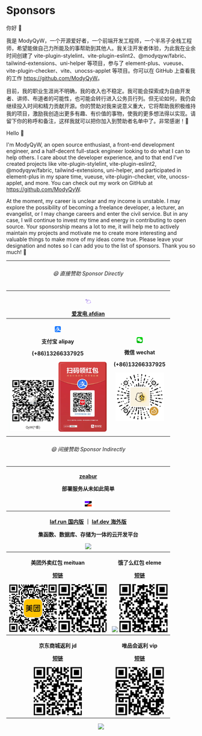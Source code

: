 # Sponsors

你好 👋

我是 ModyQyW，一个开源爱好者，一个前端开发工程师，一个半吊子全栈工程师，希望能做自己力所能及的事帮助到其他人。我关注开发者体验，为此我在业余时间创建了 vite-plugin-stylelint、vite-plugin-eslint2、@modyqyw/fabric、tailwind-extensions、uni-helper 等项目，参与了 element-plus、vueuse、vite-plugin-checker、vite、unocss-applet 等项目。你可以在 GitHub 上查看我的工作 <https://github.com/ModyQyW>。

目前，我的职业生涯尚不明确，我的收入也不稳定。我可能会探索成为自由开发者、讲师、布道者的可能性，也可能会转行进入公务员行列。但无论如何，我仍会继续投入时间和精力贡献开源。你的赞助对我来说意义重大，它将帮助我积极维持我的项目，激励我创造出更多有趣、有价值的事物，使我的更多想法得以实现。请留下你的称呼和备注，这样我就可以把你加入到赞助者名单中了。非常感谢！🙏

Hello 👋

I'm ModyQyW, an open source enthusiast, a front-end development engineer, and a half-decent full-stack engineer looking to do what I can to help others. I care about the developer experience, and to that end I've created projects like vite-plugin-stylelint, vite-plugin-eslint2, @modyqyw/fabric, tailwind-extensions, uni-helper, and participated in element-plus in my spare time, vueuse, vite-plugin-checker, vite, unocss-applet, and more. You can check out my work on GitHub at <https://github.com/ModyQyW>.

At the moment, my career is unclear and my income is unstable. I may explore the possibility of becoming a freelance developer, a lecturer, an evangelist, or I may change careers and enter the civil service. But in any case, I will continue to invest my time and energy in contributing to open source. Your sponsorship means a lot to me, it will help me to actively maintain my projects and motivate me to create more interesting and valuable things to make more of my ideas come true. Please leave your designation and notes so I can add you to the list of sponsors. Thank you so much! 🙏

<table>
  <tr style="visibility: collapse;">
    <th></th>
    <th></th>
    <th></th>
    <th></th>
    <th></th>
    <th></th>
    <th></th>
    <th></th>
  </tr>
  <tr>
    <th colspan="8">
      <h6>😄 直接赞助 Sponsor Directly</h6>
    </th>
  </tr>
  <tr>
    <!-- <th colspan="2" style="width: 25%">
      <a href="https://www.paypal.com/paypalme/wurui7" target="_blank">
        <p>
          <img src="./assets/paypal-logo.svg" width="16px" style="vertical-align: middle" />
        </p>
        <span>paypal</span>
      </a>
    </th>
    <th colspan="2" style="width: 25%">
      <a href="https://www.patreon.com/user?u=84888011" target="_blank">
        <p>
          <img src="./assets/patreon-logo.svg" width="16px" style="vertical-align: middle" />
        </p>
        <span>patreon</span>
      </a>
    </th>
    <th colspan="2" style="width: 25%">
      <a href="https://www.buymeacoffee.com/wuruidevo" target="_blank">
        <p>
          <img src="./assets/bmc-logo.svg" width="16px" style="vertical-align: middle" />
        </p>
        <span>buy me a coffee</span>
      </a>
    </th>
    <th colspan="2" style="width: 25%">
      <a href="https://afdian.net/a/ModyQyW" target="_blank">
        <p>
          <img src="./assets/afdian-logo.png" width="16px" style="vertical-align: middle" />
        </p>
        <span>爱发电 afdian</span>
      </a>
    </th> -->
    <th colspan="8">
      <a href="https://afdian.net/a/ModyQyW" target="_blank">
        <p>
          <img src="./assets/afdian-logo.png" width="16px" style="vertical-align: middle" />
        </p>
        <span>爱发电 afdian</span>
      </a>
    </th>
  </tr>
  <tr>
    <th colspan="4">
      <p>
        <img src="./assets/alipay-logo.png" width="16px" style="vertical-align: middle" />
      </p>
      <p>支付宝 alipay</p>
      <p>(+86)13266337925</p>
      <img src="./assets/alipay.png" width="128px" />
      <img src="./assets/alipay-red-envelope.jpg" width="128px" />
    </th>
    <th colspan="4">
      <p>
        <img src="./assets/wechat-logo.png" width="16px" style="vertical-align: middle" />
      </p>
      <p>微信 wechat</p>
      <p>(+86)13266337925</p>
      <img src="./assets/wechat.png" width="128px" />
    </th>
  </tr>
  <tr><td colspan="8"></td></tr>
  <tr>
    <th colspan="8">
      <h6>😄 间接赞助 Sponsor Indirectly</h6>
    </th>
  </tr>
  <tr>
    <th colspan="8">
      <p>
        <a href="https://zeabur.com?referralCode=ModyQyW&utm_source=ModyQyW">zeabur</a>
      </p>
      <p>部署服务从未如此简单</p>
      <img src="./assets/zeabur-logo.svg" width="32px" style="vertical-align: middle" />
    </th>

  </tr>
  <tr>
    <th colspan="8">
      <p>
        <a href="https://laf.run/signup?code=gY5PUtG" target="_blank">laf.run 国内版</a>
        <span>｜<span>
        <a href="https://laf.dev/signup?code=vtqKvSP" target="_blank">laf.dev 海外版</a>
      </p>
      <p>集函数、数据库、存储为一体的云开发平台</p>
      <img src="https://laf.dev/logo_text.png" width="64px" />
    </th>
  </tr>
  <tr>
    <th colspan="4">
      <p>美团外卖红包 meituan</p>
      <p>
        <a href="https://tb.j5k6.com/5g8Sb" target="_blank">短链</a>
      </p>
      <img src="./assets/meituan-wechat-miniprogram.jpg" width="128px" />
      <img src="./assets/meituan-web.png" width="128px" />
    </th>
    <th colspan="4">
      <p>饿了么红包 eleme</p>
      <p>
        <a href="https://tb.j5k6.com/5g7A7" target="_blank">短链</a>
      </p>
      <img src="./assets/eleme-wechat-miniprogram.avif" width="128px" />
      <img src="./assets/eleme-web.png" width="128px" />
    </th>
  </tr>
  <tr>
    <th colspan="4">
      <p>京东商城返利 jd</p>
      <p>
        <a href="https://tb.j5k6.com/5gayH" target="_blank">短链</a>
      </p>
      <img src="./assets/jd-web.png" width="128px" />
    </th>
    <th colspan="4">
      <p>唯品会返利 vip</p>
      <p>
        <a href="https://tb.j5k6.com/5gbB3" target="_blank">短链</a>
      </p>
      <img src="./assets/vip-web.png" width="128px" />
    </th>
  </tr>
</table>

<p align="center">
  <a href="https://cdn.jsdelivr.net/gh/ModyQyW/sponsors/sponsorkit/sponsors.svg">
    <img src="https://cdn.jsdelivr.net/gh/ModyQyW/sponsors/sponsorkit/sponsors.svg"/>
  </a>
</p>
